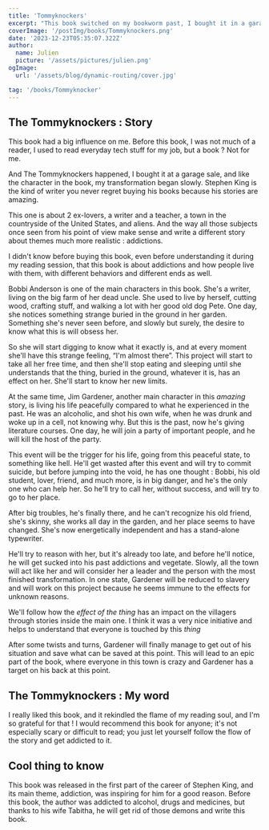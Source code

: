 ```yaml
---
title: 'Tommyknockers'
excerpt: "This book switched on my bookworm past, I bought it in a garage sale with my cousin. I bought 3 old books by Stephen King, and this is the first that I read. I was addicted to this book. The story is about 2 main characters, a writer and a teacher at the university. Both of them are addicted to something, and those addictions will lead them in a crazy story"
coverImage: '/postImg/books/Tommyknockers.png'
date: '2023-12-23T05:35:07.322Z'
author:
  name: Julien
  picture: '/assets/pictures/julien.png'
ogImage:
  url: '/assets/blog/dynamic-routing/cover.jpg'

tag: '/books/Tommyknocker'
---
```



## The Tommyknockers : Story 

This book had a big influence on me. Before this book, I was not much of a reader, I used to read everyday tech stuff for my job, but a book ? Not for me.

And The Tommyknockers happened, I bought it at a garage sale, and like the character in the book, my transformation began slowly. Stephen King is the kind of writer you never regret buying his books because his stories are amazing. 

This one is about 2 ex-lovers, a writer and a teacher, a town in the countryside of the United States, and aliens. And the way all those subjects once seen from his point of view make sense and write a different story about themes much more realistic : addictions.

I didn't know before buying this book, even before understanding it during my reading session, that this book is about addictions and how people live with them, with different behaviors and different ends as well.

Bobbi Anderson is one of the main characters in this book. She's a writer, living on the big farm of her dead uncle. She used to live by herself, cutting wood, crafting stuff, and walking a lot with her good old dog Pete. One day, she notices something strange buried in the ground in her garden. Something she's never seen before, and slowly but surely, the desire to know what this is will obsess her.

So she will start digging to know what it exactly is, and at every moment she'll have this strange feeling, “I'm almost there”. This project will start to take all her free time, and then she'll stop eating and sleeping until she understands that the thing, buried in the ground, whatever it is, has an effect on her. She'll start to know her new limits.

At the same time, Jim Gardener, another main character in this *amazing* story, is living his life peacefully compared to what he experienced in the past. He was an alcoholic, and shot his own wife,  when he was drunk and woke up in a cell, not knowing why. But this is the past, now he's giving literature courses. One day, he will join a party of important people, and he will kill the host of the party.

This event will be the trigger for his life, going from this peaceful state, to something like hell. He'll get wasted after this event and will try to commit suicide, but before jumping into the void, he has one thought : Bobbi, his old student, lover, friend, and much more, is in big danger, and he's the only one who can help her. So he'll try to call her, without success, and will try to go to her place. 

After big troubles, he's finally there, and he can't recognize his old friend, she's skinny, she works all day in the garden, and her place seems to have changed. She's now energetically independent and has a stand-alone typewriter.

He'll try to reason with her, but it's already too late, and before he'll notice, he will get sucked into his past addictions and vegetate. Slowly, all the town will act like her and will consider her a leader and the person with the most finished transformation. In one state, Gardener will be reduced to slavery and will work on this project because he seems immune to the effects for unknown reasons.

We'll follow how the *effect of the thing* has an impact on the villagers through stories inside the main one. I think it was a very nice initiative and helps to understand that everyone is touched by this *thing*

After some twists and turns, Gardener will finally manage to get out of his situation and save what can be saved at this point. This will lead to an epic part of the book, where everyone in this town is crazy and Gardener has a target on his back at this point.

## The Tommyknockers : My word 

I really liked this book, and it rekindled the flame of my reading soul, and I'm so grateful for that ! I would recommend this book for anyone; it's not especially scary or difficult to read; you just let yourself follow the flow of the story and get addicted to it.

## Cool thing to know 

This book was released in the first part of the career of Stephen King, and its main theme, addiction, was inspiring for him for a good reason. Before this book, the author was addicted to alcohol, drugs and medicines, but thanks to his wife Tabitha, he will get rid of those demons and write this book.
